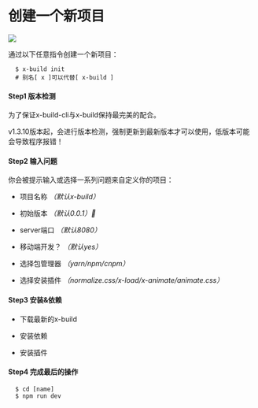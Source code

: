# 创建一个新项目

![](https://ws4.sinaimg.cn/large/006tNbRwly1fwp98dwz0jg30rs0gph5z.gif)

通过以下任意指令创建一个新项目：

```
  $ x-build init
  # 别名[ x ]可以代替[ x-build ]
```

#### Step1 版本检测

为了保证x-build-cli与x-build保持最完美的配合。

v1.3.10版本起，会进行版本检测，强制更新到最新版本才可以使用，低版本可能会导致程序报错！

#### Step2 输入问题

你会被提示输入或选择一系列问题来自定义你的项目：

- 项目名称 *（默认x-build）*

- 初始版本 *（默认0.0.1）*

- server端口 *（默认8080）*

- 移动端开发？ *（默认yes）*

- 选择包管理器 *（yarn/npm/cnpm）*

- 选择安装插件 *（normalize.css/x-load/x-animate/animate.css）*

#### Step3 安装&依赖

- 下载最新的x-build

- 安装依赖

- 安装插件

#### Step4 完成最后的操作

```
  $ cd [name]
  $ npm run dev
```